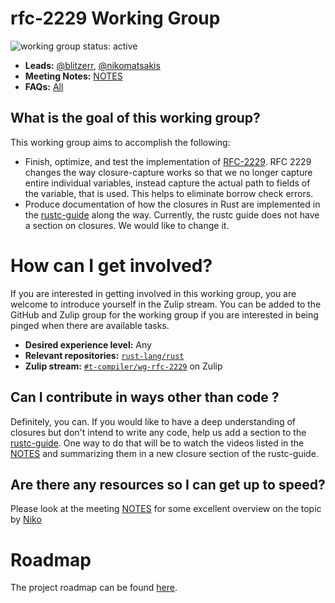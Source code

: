# rfc-2229 Working Group
![working group status: active][status]

- **Leads:** [@blitzerr][Blitzerr], [@nikomatsakis][Niko]
- **Meeting Notes:** [NOTES]
- **FAQs:** [All](FAQ.md)

## What is the goal of this working group?
This working group aims to accomplish the following:

- Finish, optimize, and test the implementation of [RFC-2229].
  RFC 2229 changes the way closure-capture works so that we no longer capture
  entire individual variables, instead capture the actual path to fields of the
  variable, that is used. This helps to eliminate borrow check errors.
- Produce documentation of how the closures in Rust are implemented in the
  [rustc-guide] along the way. Currently, the rustc guide does not have a
  section on closures. We would like to change it.


# How can I get involved?
If you are interested in getting involved in this working group, you are welcome to
introduce yourself in the Zulip stream. You can be added to the GitHub and Zulip
group for the working group if you are interested in being pinged when there are available tasks.

- **Desired experience level:** Any
- **Relevant repositories:** [`rust-lang/rust`][repo]
- **Zulip stream:** [`#t-compiler/wg-rfc-2229`][zulip] on Zulip

## Can I contribute in ways other than code ?
Definitely, you can. If you would like to have a deep understanding of closures
but don't intend to write any code, help us add a section to the [rustc-guide].
One way to do that will be to watch the videos listed in the [NOTES] and
summarizing them in a new closure section of the rustc-guide.

## Are there any resources so I can get up to speed?
Please look at the meeting [NOTES] for some excellent overview on the topic by [Niko]

# Roadmap
The project roadmap can be found [here][roadmap].

[Niko]: https://github.com/nikomatsakis
[Blitzerr]: https://github.com/blitzerr
[rustc-guide]: https://rust-lang.github.io/rustc-guide/
[repo]: https://github.com/rust-lang/rust
[zulip]: https://rust-lang.zulipchat.com/#narrow/stream/189812-t-compiler.2Fwg-rfc-2229
[RFC-2229]: https://github.com/rust-lang/rfcs/blob/master/text/2229-capture-disjoint-fields.md
[NOTES]: [All](NOTES.md)
[status]: https://img.shields.io/badge/status-active-brightgreen.svg?style=for-the-badge
[roadmap]: https://paper.dropbox.com/doc/RFC-2229-Roadmap--AYuUod8hbXrktRttb95fprjHAg-cJKrePDCZR54T5kVbuoQk
